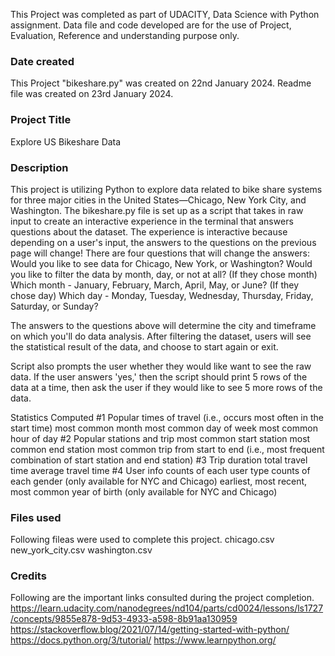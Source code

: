 This Project was completed as part of UDACITY, Data Science with Python assignment. Data file and code developed are for the use of Project, Evaluation, Reference and understanding purpose only.

### Date created
This Project "bikeshare.py" was created on 22nd January 2024.
Readme file was created on 23rd January 2024.

### Project Title
Explore US Bikeshare Data

### Description
This project is utilizing Python to explore data related to bike share systems for three major cities in the United States—Chicago, New York City, and Washington. 
The bikeshare.py file is set up as a script that takes in raw input to create an interactive experience in the terminal that answers questions about the dataset. The experience is interactive because depending on a user's input, the answers to the questions on the previous page will change! There are four questions that will change the answers:
    Would you like to see data for Chicago, New York, or Washington?
    Would you like to filter the data by month, day, or not at all?
    (If they chose month) Which month - January, February, March, April, May, or June?
    (If they chose day) Which day - Monday, Tuesday, Wednesday, Thursday, Friday, Saturday, or Sunday?

The answers to the questions above will determine the city and timeframe on which you'll do data analysis. After filtering the dataset, users will see the statistical result of the data, and choose to start again or exit.

Script also prompts the user whether they would like want to see the raw data. If the user answers 'yes,' then the script should print 5 rows of the data at a time, then ask the user if they would like to see 5 more rows of the data. 

Statistics Computed
  #1 Popular times of travel (i.e., occurs most often in the start time)
    most common month
    most common day of week
    most common hour of day
  #2 Popular stations and trip
    most common start station
    most common end station
    most common trip from start to end (i.e., most frequent combination of start station and end station)
  #3 Trip duration
    total travel time
    average travel time
  #4 User info
    counts of each user type
    counts of each gender (only available for NYC and Chicago)
    earliest, most recent, most common year of birth (only available for NYC and Chicago)

### Files used
Following fileas were used to complete this project.
  chicago.csv
  new_york_city.csv
  washington.csv

### Credits
Following are the important links consulted during the project completion.
https://learn.udacity.com/nanodegrees/nd104/parts/cd0024/lessons/ls1727/concepts/9855e878-9d53-4933-a598-8b91aa130959
https://stackoverflow.blog/2021/07/14/getting-started-with-python/
https://docs.python.org/3/tutorial/
https://www.learnpython.org/
